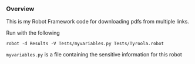 ### Overview

This is my Robot Framework code for downloading pdfs from multiple links.

Run with the following

```
robot -d Results -V Tests/myvariables.py Tests/Tyroola.robot 
```

`myvariables.py` is a file containing the sensitive information for this robot